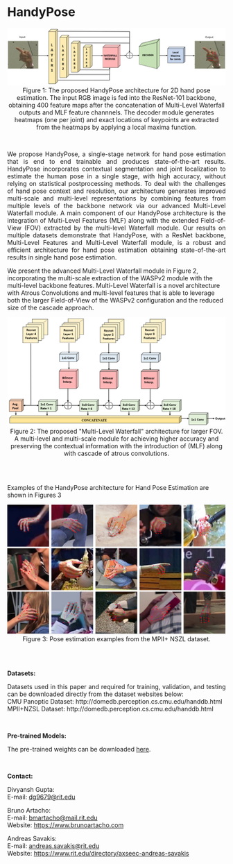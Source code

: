 # HandyPose

<p align="center">
  <img src="imgs/Handypose_architecture.PNG", title="HandyPose architecture for Hand Pose Estimation">
  Figure 1: The proposed HandyPose architecture for 2D hand pose estimation. The input RGB image is fed into the ResNet-101 backbone, obtaining 400 feature maps after the concatenation of Multi-Level Waterfall outputs and MLF feature channnels. The decoder module generates heatmaps (one per joint) and exact locations of keypoints are extracted from the heatmaps by applying a local maxima function.
</p><br />

<p align="justify">
We propose HandyPose, a single-stage network  for hand pose estimation that is end to end trainable and produces state-of-the-art results. HandyPose incorporates contextual segmentation and joint localization to estimate the human pose in a single stage, with high accuracy, without relying on statistical postprocessing methods. To deal with the challenges of hand pose context and resolution, our architecture generates improved multi-scale and multi-level representations by combining features from multiple levels of the backbone network via our advanced Multi-Level Waterfall module.
A main component of our HandyPose architecture is the integration of Multi-Level Features (MLF) along with the extended Field-of-View (FOV) extracted by the multi-level Waterfall module. Our results on multiple datasets demonstrate that HandyPose, with a ResNet backbone, Multi-Level Features and Multi-Level Waterfall module, is a robust and efficient architecture for hand pose estimation obtaining state-of-the-art results in single hand pose estimation.
  
We present the advanced Multi-Level Waterfall module in Figure 2, incorporating the multi-scale extraction of the WASPv2 module with the multi-level backbone features. Multi-Level Waterfall is a novel architecture with Atrous Convolutions and multi-level features that is able to leverage both the larger Field-of-View of the WASPv2 configuration and the reduced size of the cascade approach.<br />
  

<p align="center">
  <img src="imgs/Waterfall.PNG", width=800, title="Multi-Level Waterfall"><br />
  Figure 2: The proposed "Multi-Level Waterfall" architecture for larger FOV. A multi-level and multi-scale module for achieving higher accuracy and preserving the contextual information with the introduction of (MLF) along with cascade of atrous convolutions.
</p><br /><br />

Examples of the HandyPose architecture for Hand Pose Estimation are shown in Figures 3

<p align="center">
  <img src="imgs/Result4.PNG", width=800, title="Results"><br />
  Figure 3: Pose estimation examples from the MPII+ NSZL dataset.
</p><br /><br />

**Datasets:**
<p align="justify">
Datasets used in this paper and required for training, validation, and testing can be downloaded directly from the dataset websites below:<br />
  CMU Panoptic Dataset: http://domedb.perception.cs.cmu.edu/handdb.html<br />
  MPII+NZSL Dataset: http://domedb.perception.cs.cmu.edu/handdb.html<br />
</p><br />

**Pre-trained Models:**
<p align="justify">
The pre-trained weights can be downloaded
  <a href="">here</a>.
</p><br />

**Contact:**

<p align="justify">
  
Divyansh Gupta:<br />
  E-mail: dg9679@rit.edu<br />
  
Bruno Artacho:<br />
  E-mail: bmartacho@mail.rit.edu<br />
  Website: https://www.brunoartacho.com<br />
  
Andreas Savakis:<br />
  E-mail: andreas.savakis@rit.edu<br />
  Website: https://www.rit.edu/directory/axseec-andreas-savakis<br /><br />
</p>
